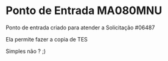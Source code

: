 # Ponto de Entrada MA080MNU

Ponto de entrada criado para atender a Solicitação #06487

Ela permite fazer a copia de TES 

Simples não ? ;)